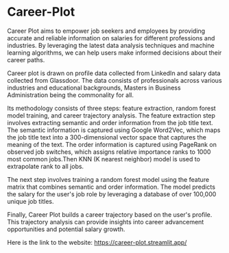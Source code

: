 # Career-Plot
Career Plot aims to empower job seekers and employees by providing accurate and reliable information on salaries for different professions and industries. By leveraging the latest data analysis techniques and machine learning algorithms, we can help users make informed decisions about their career paths.

Career plot is drawn on profile data collected from LinkedIn and salary data collected from Glassdoor. The data consists of professionals across various industries and educational backgrounds, Masters in Business Administration being the commonality for all.

Its methodology consists of three steps: feature extraction, random forest model training, and career trajectory analysis. The feature extraction step involves extracting semantic and order information from the job title text. The semantic information is captured using Google Word2Vec, which maps the job title text into a 300-dimensional vector space that captures the meaning of the text. The order information is captured using PageRank on observed job switches, which assigns relative importance ranks to 1000 most common jobs.Then KNN (K nearest neighbor) model is used to extrapolate rank to all jobs.

The next step involves training a random forest model using the feature matrix that combines semantic and order information. The model predicts the salary for the user's job role by leveraging a database of over 100,000 unique job titles.

Finally, Career Plot builds a career trajectory based on the user's profile. This trajectory analysis can provide insights into career advancement opportunities and potential salary growth.

Here is the link to the website: https://career-plot.streamlit.app/
